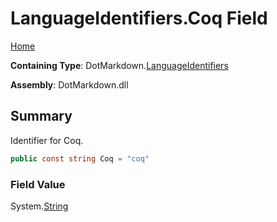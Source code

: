 # LanguageIdentifiers\.Coq Field

[Home](../../../README.md)

**Containing Type**: DotMarkdown\.[LanguageIdentifiers](../README.md)

**Assembly**: DotMarkdown\.dll

## Summary

Identifier for Coq\.

```csharp
public const string Coq = "coq"
```

### Field Value

System\.[String](https://docs.microsoft.com/en-us/dotnet/api/system.string)

